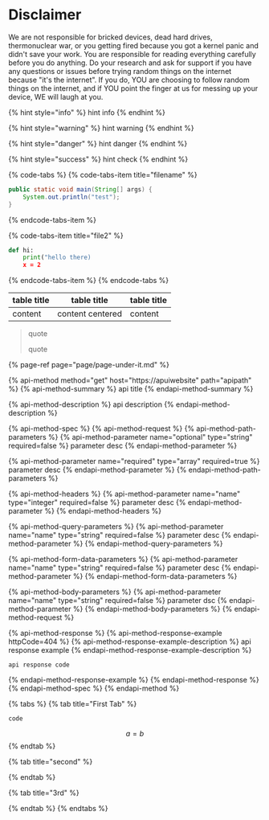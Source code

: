 # Disclaimer

We are not responsible for bricked devices, dead hard drives, thermonuclear war, or you getting fired because you got a kernel panic and didn't save your work. You are responsible for reading everything carefully before you do anything. Do your research and ask for support if you have any questions or issues before trying random things on the internet because "it's the internet". If you do, YOU are choosing to follow random things on the internet, and if YOU point the finger at us for messing up your device, WE will laugh at you.

{% hint style="info" %}
hint info
{% endhint %}

{% hint style="warning" %}
hint warning
{% endhint %}

{% hint style="danger" %}
hint danger
{% endhint %}

{% hint style="success" %}
hint check
{% endhint %}

{% code-tabs %}
{% code-tabs-item title="filename" %}
```java
public static void main(String[] args) {
    System.out.println("test");
}
```
{% endcode-tabs-item %}

{% code-tabs-item title="file2" %}
```python
def hi:
    print("hello there)
    x = 2
```
{% endcode-tabs-item %}
{% endcode-tabs %}

| table title | table title | table title |
| :--- | :---: | :--- |
| content | content centered | content |

> quote
>
> quote

{% page-ref page="page/page-under-it.md" %}

{% api-method method="get" host="https://apuiwebsite" path="apipath" %}
{% api-method-summary %}
api title
{% endapi-method-summary %}

{% api-method-description %}
api description
{% endapi-method-description %}

{% api-method-spec %}
{% api-method-request %}
{% api-method-path-parameters %}
{% api-method-parameter name="optional" type="string" required=false %}
parameter desc
{% endapi-method-parameter %}

{% api-method-parameter name="required" type="array" required=true %}
parameter desc
{% endapi-method-parameter %}
{% endapi-method-path-parameters %}

{% api-method-headers %}
{% api-method-parameter name="name" type="integer" required=false %}
parameter desc
{% endapi-method-parameter %}
{% endapi-method-headers %}

{% api-method-query-parameters %}
{% api-method-parameter name="name" type="string" required=false %}
parameter desc
{% endapi-method-parameter %}
{% endapi-method-query-parameters %}

{% api-method-form-data-parameters %}
{% api-method-parameter name="name" type="string" required=false %}
parameter desc
{% endapi-method-parameter %}
{% endapi-method-form-data-parameters %}

{% api-method-body-parameters %}
{% api-method-parameter name="name" type="string" required=false %}
parameter dsc
{% endapi-method-parameter %}
{% endapi-method-body-parameters %}
{% endapi-method-request %}

{% api-method-response %}
{% api-method-response-example httpCode=404 %}
{% api-method-response-example-description %}
api response example
{% endapi-method-response-example-description %}

```
api response code
```
{% endapi-method-response-example %}
{% endapi-method-response %}
{% endapi-method-spec %}
{% endapi-method %}

{% tabs %}
{% tab title="First Tab" %}
```text
code
```

$$
a = b
$$
{% endtab %}

{% tab title="second" %}

{% endtab %}

{% tab title="3rd" %}

{% endtab %}
{% endtabs %}

